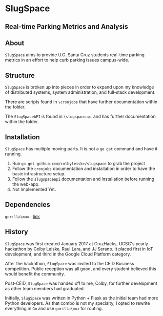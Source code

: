 # SlugSpace
Real-time Parking Metrics and Analysis
<br>
---
## About
`SlugSpace` aims to provide U.C. Santa Cruz students real-time parking metrics in an effort to help curb parking issues campus-wide.

## Structure
`SlugSpace` is broken up into pieces in order to expand upon my knowledge of distributed systems, system administration, and full-stack development.

There are scripts found in `\cronjobs` that have further documentation within the folder. 

The `SlugSpaceAPI` is found in `\slugspaceapi` and has further documentation within the folder.

## Installation
`SlugSpace` has multiple moving parts. It is not a `go get` command and have it running. 

1. Run `go get github.com/colbyleiske/slugspace` to grab the project
2. Follow the `cronjobs` documentation and installation in order to have the basic infrastructure setup.
3. Follow the `slugspaceapi` documentation and installation before running the web-app.
4. Not Implemented Yet.

## Dependencies
`gorilla\mux` : [link](https://github.com/gorilla/mux)

## History
`SlugSpace` was first created January 2017 at CruzHacks, UCSC's yearly hackathon by Colby Leiske, Raul Lara, and JJ Serano. It placed first in IoT development, and third in the Google Cloud Platform category.

After the hackathon, `SlugSpace` was invited to the CEID Business competition. Public reception was all good, and every student believed this would benefit the community.

Post-CEID, `SlugSpace` was handed off to me, Colby, for further development as other team members had graduated.

Initially, `SlugSpace` was written in Python + Flask as the initial team had more Python developers. 
As that combo is not my specialty, I opted to rewrite everything in `Go` and use `gorilla\mux` for routing.

